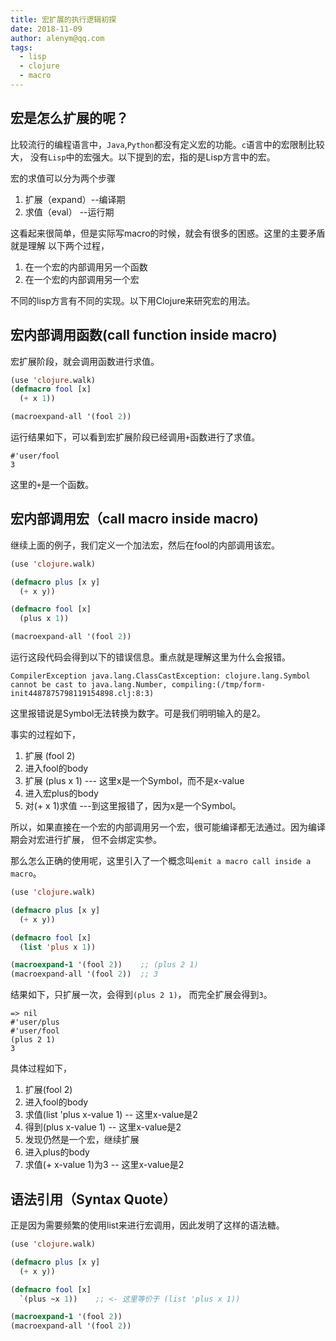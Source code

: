 ```yaml
---
title: 宏扩展的执行逻辑初探
date: 2018-11-09 
author: alenym@qq.com
tags: 
  - lisp 
  - clojure 
  - macro
---
```


## 宏是怎么扩展的呢？

比较流行的编程语言中，`Java`,`Python`都没有定义宏的功能。`c`语言中的宏限制比较大，
没有`Lisp`中的宏强大。以下提到的宏，指的是Lisp方言中的宏。

宏的求值可以分为两个步骤 
1. 扩展（expand）--编译期  
2. 求值（eval）  --运行期

这看起来很简单，但是实际写macro的时候，就会有很多的困惑。这里的主要矛盾就是理解
以下两个过程，

1. 在一个宏的内部调用另一个函数
2. 在一个宏的内部调用另一个宏

<!-- more -->

不同的lisp方言有不同的实现。以下用Clojure来研究宏的用法。

## 宏内部调用函数(call function inside macro)

宏扩展阶段，就会调用函数进行求值。

```lisp
(use 'clojure.walk)
(defmacro fool [x]
  (+ x 1))

(macroexpand-all '(fool 2))   
```
运行结果如下，可以看到宏扩展阶段已经调用`+`函数进行了求值。

```
#'user/fool
3
```

这里的`+`是一个函数。

## 宏内部调用宏（call macro inside macro)

继续上面的例子，我们定义一个加法宏，然后在fool的内部调用该宏。

```lisp
(use 'clojure.walk)

(defmacro plus [x y]
  (+ x y))

(defmacro fool [x]
  (plus x 1))

(macroexpand-all '(fool 2))
```

运行这段代码会得到以下的错误信息。重点就是理解这里为什么会报错。

```
CompilerException java.lang.ClassCastException: clojure.lang.Symbol cannot be cast to java.lang.Number, compiling:(/tmp/form-init4487875798119154898.clj:8:3) 
```

这里报错说是Symbol无法转换为数字。可是我们明明输入的是2。

事实的过程如下，

1. 扩展 (fool 2)
2. 进入fool的body
3. 扩展 (plus x 1) --- 这里x是一个Symbol，而不是x-value
4. 进入宏plus的body
5. 对(+ x 1)求值  ---到这里报错了，因为x是一个Symbol。

所以，如果直接在一个宏的内部调用另一个宏，很可能编译都无法通过。因为编译期会对宏进行扩展，
但不会绑定实参。

那么怎么正确的使用呢，这里引入了一个概念叫`emit a macro call inside a macro`。

```lisp
(use 'clojure.walk)

(defmacro plus [x y]
  (+ x y))

(defmacro fool [x]
  (list 'plus x 1))

(macroexpand-1 '(fool 2))    ;; (plus 2 1)
(macroexpand-all '(fool 2))  ;; 3
```

结果如下，只扩展一次，会得到`(plus 2 1)`， 而完全扩展会得到`3`。

```
=> nil
#'user/plus
#'user/fool
(plus 2 1)
3
```

具体过程如下，

1. 扩展(fool 2)
2. 进入fool的body
3. 求值(list 'plus x-value 1) -- 这里x-value是2
4. 得到(plus x-value 1)  -- 这里x-value是2
5. 发现仍然是一个宏，继续扩展
6. 进入plus的body
7. 求值(+ x-value 1)为3 -- 这里x-value是2


## 语法引用（Syntax Quote）

正是因为需要频繁的使用list来进行宏调用，因此发明了这样的语法糖。

```lisp
(use 'clojure.walk)

(defmacro plus [x y]
  (+ x y))

(defmacro fool [x]
  `(plus ~x 1))    ;; <- 这里等价于 (list 'plus x 1))

(macroexpand-1 '(fool 2))
(macroexpand-all '(fool 2))
```

